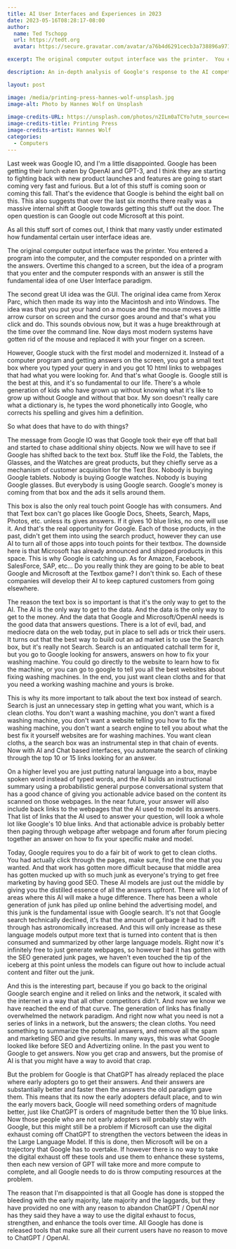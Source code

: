 ```yaml
---
title: AI User Interfaces and Experiences in 2023
date: 2023-05-16T08:28:17-08:00 
author:
  name: Ted Tschopp
  url: https://tedt.org
  avatar: https://secure.gravatar.com/avatar/a76b4d6291cecb3a738896a971bfb903?s=512&d=mp&r=g

excerpt: The original computer output interface was the printer.  You entered a program into the computer, and the computer responded on a printer with the answers.  Overtime this changed to a screen, but the idea of a program that you enter and the computer responds with an answer is still the fundamental idea of one User Interface paradigm. 

description: An in-depth analysis of Google's response to the AI competition and its impact on the tech landscape. Exploring the shift from traditional search to AI-driven solutions, the article delves into the battle between Google, OpenAI, and other tech giants. It also reflects on the evolution of user interfaces, from printers to text boxes, and the fundamental role of search in our daily lives. With insights into Google's product strategies, the text questions if the company can reclaim its edge in the new era of AI-driven answers.

layout: post

image: /media/printing-press-hannes-wolf-unsplash.jpg
image-alt: Photo by Hannes Wolf on Unsplash
  
image-credits-URL: https://unsplash.com/photos/n2ILm0aTCYo?utm_source=unsplash&utm_medium=referral&utm_content=creditCopyText
image-credits-title: Printing Press
image-credits-artist: Hannes Wolf
categories:
  - Computers
---
```


Last week was Google IO, and I'm a little disappointed.   Google has been getting their lunch eaten by OpenAI and GPT-3, and I think they are starting to fighting back with new product launches and features are going to start coming very fast and furious.  But a lot of this stuff is coming soon or coming this fall. That's the evidence that Google is behind the eight ball on this.  This also suggests that over the last six months there really was a massive internal shift at Google towards getting this stuff out the door.  The open question is can Google out code Microsoft at this point.
 
As all this stuff sort of comes out, I think that many vastly under estimated how fundamental certain user interface ideas are.
 
The original computer output interface was the printer.  You entered a program into the computer, and the computer responded on a printer with the answers.  Overtime this changed to a screen, but the idea of a program that you enter and the computer responds with an answer is still the fundamental idea of one User Interface paradigm.
 
The second great UI idea was the GUI.  The original idea came from Xerox Parc, which then made its way into the Macintosh and into Windows.  The idea was that you put your hand on a mouse and the mouse moves a little arrow cursor on screen and the cursor goes around and that's what you click and do. This sounds obvious now, but it was a huge breakthrough at the time over the command line.   Now days most modern systems have gotten rid of the mouse and replaced it with your finger on a screen.
 
However, Google stuck with the first model and modernized it.  Instead of a computer program and getting answers on the screen, you got a small text box where you typed your query in and you got 10 html links to webpages that had what you were looking for.  And that's what Google is.  Google still is the best at this, and it's so fundamental to our life. There's a whole generation of kids who have grown up without knowing what it's like to grow up without Google and without that box.  My son doesn't really care what a dictionary is, he types the word phonetically into Google, who corrects his spelling and gives him a definition.
 
So what does that have to do with things?
 
The message from Google IO was that Google took their eye off that ball and started to chase additional shiny objects.  Now we will have to see if Google has shifted back to the text box.  Stuff like the Fold, the Tablets, the Glasses, and the Watches are great products, but they chiefly serve as a mechanism of customer acquisition for the Text Box.  Nobody is buying Google tablets.  Nobody is buying Google watches.  Nobody is buying Google glasses.  But everybody is using Google search.  Google's money is coming from that box and the ads it sells around them.
 
This box is also the only real touch point Google has with consumers.  And that Text box can't go places like Google Docs, Sheets, Search, Maps, Photos, etc.  unless its gives answers.  If it gives 10 blue links, no one will use it.  And that's the real opportunity for Google.  Each of those products, in the past, didn't get them into using the search product, however they can use AI to turn all of those apps into touch points for their textbox.  The downside here is that Microsoft has already announced and shipped products in this space.  This is why Google is catching up.  As for Amazon, Facebook, SalesForce, SAP, etc... Do you really think they are going to be able to beat Google and Microsoft at the Textbox game?  I don't think so.  Each of these companies will develop their AI to keep captured customers from going elsewhere.
 
The reason the text box is so important is that it's the only way to get to the AI.  The AI is the only way to get to the data.  And the data is the only way to get to the money.  And the data that Google and Microsoft/OpenAI needs is the good data that answers questions.  There is a lot of evil, bad, and mediocre data on the web today, put in place to sell ads or trick their users.  It turns out that the best way to build out an ad market is to use the Search box, but it's really not Search. Search is an antiquated catchall term for it, but you go to Google looking for answers, answers on how to fix your washing machine.  You could go directly to the website to learn how to fix the machine, or you can go to google to tell you all the best websites about fixing washing machines.  In the end, you just want clean cloths and for that you need a working washing machine and yours is broke.
 
This is why its more important to talk about the text box instead of search.  Search is just an unnecessary step in getting what you want, which is a clean cloths.  You don't want a washing machine, you don't want a fixed washing machine, you don't want a website telling you how to fix the washing machine, you don't want a search engine to tell you about what the best fix it yourself websites are for washing machines.  You want clean cloths, a the search box was an instrumental step in that chain of events.  Now with AI and Chat based interfaces, you automate the search of clinking through the top 10 or 15 links looking for an answer.
 
On a higher level you are just putting natural language into a box, maybe spoken word instead of typed words, and the AI builds an instructional summary using a probabilistic general purpose conversational system that has a good chance of giving you actionable advice based on the content its scanned on those webpages.  In the near future, your answer will also include back links to the webpages that the AI used to model its answers.  That list of links that the AI used to answer your question, will look a whole lot like Google's 10 blue links.   And that actionable advice is probably better then paging through webpage after webpage and forum after forum piecing together an answer on how to fix your specific make and model.
 
Today, Google requires you to do a fair bit of work to get to clean cloths. You had actually click through the pages, make sure, find the one that you wanted. And that work has gotten more difficult because that middle area has gotten mucked up with so much junk as everyone's trying to get free marketing by having good SEO.  These AI models are just out the middle by giving you the distilled essence of all the answers upfront.  There will a lot of areas where this AI will make a huge difference.  There has been a whole generation of junk has piled up online behind the advertising model, and this junk is the fundamental issue with Google search. It's not that Google search technically declined, it's that the amount of garbage it had to sift through has astronomically increased.  And this will only increase as these language models output more text that is turned into content that is then consumed and summarized by other large language models.   Right now it's infinitely free to just generate webpages, so however bad it has gotten with the SEO generated junk pages, we haven't even touched the tip of the iceberg at this point unless the models can figure out how to include actual content and filter out the junk.
 
And this is the interesting part, because if you go back to the original Google search engine and it relied on links and the network, it scaled with the internet in a way that all other competitors didn't.  And now we know we have reached the end of that curve. The generation of links has finally overwhelmed the network paradigm.   And right now what you need is not a series of links in a network, but the answers; the clean cloths.  You need something to summarize the potential answers, and remove all the spam and marketing SEO and give results.  In many ways, this was what Google looked like before SEO and Advertizing online.  In the past you went to Google to get answers.  Now you get crap and answers, but the promise of AI is that you might have a way to avoid that crap.
 
But the problem for Google is that ChatGPT has already replaced the place where early adopters go to get their answers.  And their answers are substantially better and faster then the answers the old paradigm gave them.  This means that its now the early adopters default place, and to win the early movers back, Google will need something orders of magnitude better, just like ChatGPT is orders of magnitude better then the 10 blue links.  Now those people who are not early adopters will probably stay with Google, but this might still be a problem if Microsoft can use the digital exhaust coming off ChatGPT to strengthen the vectors between the ideas in the Large Language Model.  If this is done, then Microsoft will be on a trajectory that Google has to overtake.  If however there is no way to take the digital exhaust off these tools and use them to enhance these systems, then each new version of GPT will take more and more compute to complete, and all Google needs to do is throw computing resources at the problem.
 
The reason that I'm disappointed is that all Google has done is stopped the bleeding with the early majority, late majority and the laggards, but they have provided no one with any reason to abandon ChatGPT / OpenAI nor has they said they have a way to use the digital exhaust to focus, strengthen, and enhance the tools over time.  All Google has done is released tools that make sure all their current users have no reason to move to ChatGPT / OpenAI.